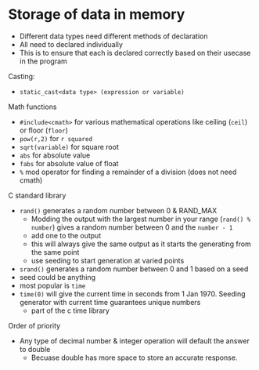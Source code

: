 # Storage of data in memory

- Different data types need different methods of declaration
- All need to declared individually
- This is to ensure that each is declared correctly based on their usecase in the program

Casting:
-	`static_cast<data type> (expression or variable)`

Math functions
- `#include<cmath>` for various mathematical operations like ceiling (`ceil`) or floor (`floor`)
- `pow(r,2)` for `r squared`
- `sqrt(variable)` for square root
- `abs` for absolute value
- `fabs` for absolute value of float
- `%` mod operator for finding a remainder of a division (does not need cmath)

C standard library
- `rand()` generates a random number between 0 & RAND_MAX
	- Modding the output with the largest number in your range (`rand() % number`) gives a random number between 0 and the `number - 1`
	- add one to the output
	- this will always give the same output as it starts the generating from the same point
	- use seeding to start generation at varied points
- `srand()` generates a random number between 0 and 1 based on a seed
- seed could be anything
- most popular is `time`
- `time(0)` will give the current time in seconds from 1 Jan 1970. Seeding generator with current time guarantees unique numbers
	- part of the c time library

Order of priority

- Any type of decimal number & integer operation will default the answer to double
	- Becuase double has more space to store an accurate response.